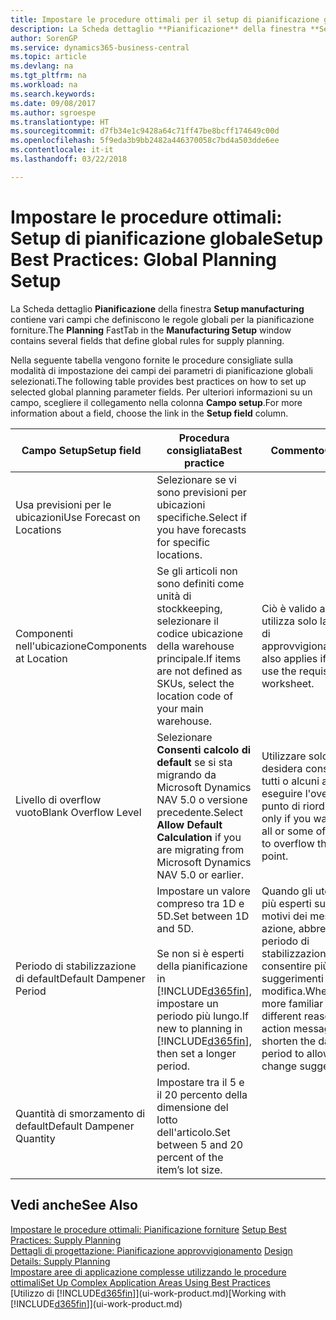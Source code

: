 ```yaml
---
title: Impostare le procedure ottimali per il setup di pianificazione globale | Microsoft Docs
description: La Scheda dettaglio **Pianificazione** della finestra **Setup manufacturing** contiene vari campi che definiscono le regole globali per la pianificazione forniture.
author: SorenGP
ms.service: dynamics365-business-central
ms.topic: article
ms.devlang: na
ms.tgt_pltfrm: na
ms.workload: na
ms.search.keywords: 
ms.date: 09/08/2017
ms.author: sgroespe
ms.translationtype: HT
ms.sourcegitcommit: d7fb34e1c9428a64c71ff47be8bcff174649c00d
ms.openlocfilehash: 5f9eda3b9bb2482a446370058c7bd4a503dde6ee
ms.contentlocale: it-it
ms.lasthandoff: 03/22/2018

---
```

# <a name="setup-best-practices-global-planning-setup"></a><span data-ttu-id="cfece-103">Impostare le procedure ottimali: Setup di pianificazione globale</span><span class="sxs-lookup"><span data-stu-id="cfece-103">Setup Best Practices: Global Planning Setup</span></span>
<span data-ttu-id="cfece-104">La Scheda dettaglio **Pianificazione** della finestra **Setup manufacturing** contiene vari campi che definiscono le regole globali per la pianificazione forniture.</span><span class="sxs-lookup"><span data-stu-id="cfece-104">The **Planning** FastTab in the **Manufacturing Setup** window contains several fields that define global rules for supply planning.</span></span>  

 <span data-ttu-id="cfece-105">Nella seguente tabella vengono fornite le procedure consigliate sulla modalità di impostazione dei campi dei parametri di pianificazione globali selezionati.</span><span class="sxs-lookup"><span data-stu-id="cfece-105">The following table provides best practices on how to set up selected global planning parameter fields.</span></span> <span data-ttu-id="cfece-106">Per ulteriori informazioni su un campo, scegliere il collegamento nella colonna **Campo setup**.</span><span class="sxs-lookup"><span data-stu-id="cfece-106">For more information about a field, choose the link in the **Setup field** column.</span></span>  

|<span data-ttu-id="cfece-107">Campo Setup</span><span class="sxs-lookup"><span data-stu-id="cfece-107">Setup field</span></span>|<span data-ttu-id="cfece-108">Procedura consigliata</span><span class="sxs-lookup"><span data-stu-id="cfece-108">Best practice</span></span>|<span data-ttu-id="cfece-109">Commento</span><span class="sxs-lookup"><span data-stu-id="cfece-109">Comment</span></span>|  
|-----------------|-------------------|-------------|  
|<span data-ttu-id="cfece-110">Usa previsioni per le ubicazioni</span><span class="sxs-lookup"><span data-stu-id="cfece-110">Use Forecast on Locations</span></span>|<span data-ttu-id="cfece-111">Selezionare se vi sono previsioni per ubicazioni specifiche.</span><span class="sxs-lookup"><span data-stu-id="cfece-111">Select if you have forecasts for specific locations.</span></span>||  
|<span data-ttu-id="cfece-112">Componenti nell'ubicazione</span><span class="sxs-lookup"><span data-stu-id="cfece-112">Components at Location</span></span>|<span data-ttu-id="cfece-113">Se gli articoli non sono definiti come unità di stockkeeping, selezionare il codice ubicazione della warehouse principale.</span><span class="sxs-lookup"><span data-stu-id="cfece-113">If items are not defined as SKUs, select the location code of your main warehouse.</span></span>|<span data-ttu-id="cfece-114">Ciò è valido anche se si utilizza solo la richiesta di approvvigionamento.</span><span class="sxs-lookup"><span data-stu-id="cfece-114">This also applies if you only use the requisition worksheet.</span></span>|  
|<span data-ttu-id="cfece-115">Livello di overflow vuoto</span><span class="sxs-lookup"><span data-stu-id="cfece-115">Blank Overflow Level</span></span>|<span data-ttu-id="cfece-116">Selezionare **Consenti calcolo di default** se si sta migrando da Microsoft Dynamics NAV 5.0 o versione precedente.</span><span class="sxs-lookup"><span data-stu-id="cfece-116">Select **Allow Default Calculation** if you are migrating from Microsoft Dynamics NAV 5.0 or earlier.</span></span>|<span data-ttu-id="cfece-117">Utilizzare solo se si desidera consentire a tutti o alcuni articoli di eseguire l'overflow del punto di riordino.</span><span class="sxs-lookup"><span data-stu-id="cfece-117">Use only if you want to allow all or some of your items to overflow the reorder point.</span></span>|  
|<span data-ttu-id="cfece-118">Periodo di stabilizzazione di default</span><span class="sxs-lookup"><span data-stu-id="cfece-118">Default Dampener Period</span></span>|<span data-ttu-id="cfece-119">Impostare un valore compreso tra 1D e 5D.</span><span class="sxs-lookup"><span data-stu-id="cfece-119">Set between 1D and 5D.</span></span><br /><br /> <span data-ttu-id="cfece-120">Se non si è esperti della pianificazione in [!INCLUDE[d365fin](includes/d365fin_md.md)], impostare un periodo più lungo.</span><span class="sxs-lookup"><span data-stu-id="cfece-120">If new to planning in [!INCLUDE[d365fin](includes/d365fin_md.md)], then set a longer period.</span></span>|<span data-ttu-id="cfece-121">Quando gli utenti sono più esperti sui diversi motivi dei messaggi di azione, abbreviare il periodo di stabilizzazione per consentire più suggerimenti di modifica.</span><span class="sxs-lookup"><span data-stu-id="cfece-121">When users are more familiar with the different reasons for action messages, then shorten the dampener period to allow more change suggestions.</span></span>|  
|<span data-ttu-id="cfece-122">Quantità di smorzamento di default</span><span class="sxs-lookup"><span data-stu-id="cfece-122">Default Dampener Quantity</span></span>|<span data-ttu-id="cfece-123">Impostare tra il 5 e il 20 percento della dimensione del lotto dell'articolo.</span><span class="sxs-lookup"><span data-stu-id="cfece-123">Set between 5 and 20 percent of the item’s lot size.</span></span>||  

## <a name="see-also"></a><span data-ttu-id="cfece-124">Vedi anche</span><span class="sxs-lookup"><span data-stu-id="cfece-124">See Also</span></span>  
 <span data-ttu-id="cfece-125">[Impostare le procedure ottimali: Pianificazione forniture](setup-best-practices-supply-planning.md) </span><span class="sxs-lookup"><span data-stu-id="cfece-125">[Setup Best Practices: Supply Planning](setup-best-practices-supply-planning.md) </span></span>  
 <span data-ttu-id="cfece-126">[Dettagli di progettazione: Pianificazione approvvigionamento](design-details-supply-planning.md) </span><span class="sxs-lookup"><span data-stu-id="cfece-126">[Design Details: Supply Planning](design-details-supply-planning.md) </span></span>  
 [<span data-ttu-id="cfece-127">Impostare aree di applicazione complesse utilizzando le procedure ottimali</span><span class="sxs-lookup"><span data-stu-id="cfece-127">Set Up Complex Application Areas Using Best Practices</span></span>](set-up-complex-application-areas-using-best-practices.md)  
 <span data-ttu-id="cfece-128">[Utilizzo di [!INCLUDE[d365fin](includes/d365fin_md.md)]](ui-work-product.md)</span><span class="sxs-lookup"><span data-stu-id="cfece-128">[Working with [!INCLUDE[d365fin](includes/d365fin_md.md)]](ui-work-product.md)</span></span>

